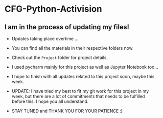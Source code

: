 # CFG-Python-Activision

## I am in the process of updating my files!


- Updates taking place overtime ...
- You can find all the materials in their respective folders now.
- Check out the `Project` folder for project details.
- I used pycharm mainly for this project as well as Jupyter Notebook too...

- I hope to finish with all updates related to this project soon, maybe this week.
- UPDATE: I have tried my best to fit my git work for this project in my week, but there are a lot of commitments that needs to be fulfilled before this. I hope you all understand. 

- STAY TUNED and THANK YOU FOR YOUR PATIENCE :)
